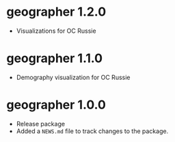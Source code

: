 # geographer 1.2.0

* Visualizations for OC Russie

# geographer 1.1.0

* Demography visualization for OC Russie

# geographer 1.0.0

* Release package
* Added a `NEWS.md` file to track changes to the package.
